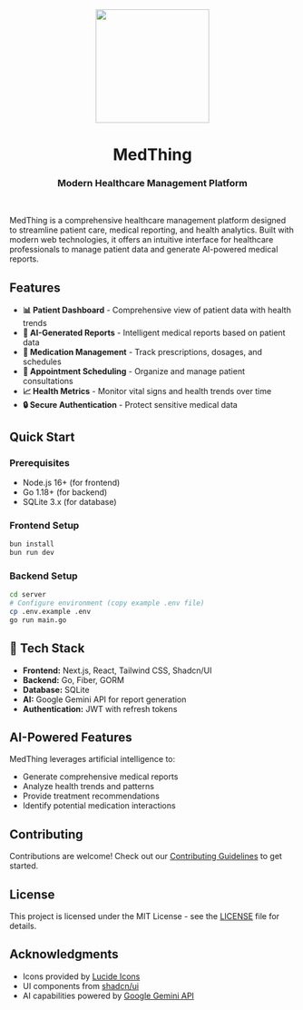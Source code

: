<div align="center">
  <img src="https://github.com/user-attachments/assets/01cc5ec8-06f7-4d55-8f65-c4a547e007c6" width=200/>
  <h1>MedThing</h1>
  <h3>Modern Healthcare Management Platform </h3>
</div><br>

MedThing is a comprehensive healthcare management platform designed to streamline patient care, medical reporting, and health analytics. Built with modern web technologies, it offers an intuitive interface for healthcare professionals to manage patient data and generate AI-powered medical reports.

## Features

- **📊 Patient Dashboard** - Comprehensive view of patient data with health trends
- **📝 AI-Generated Reports** - Intelligent medical reports based on patient data
- **💊 Medication Management** - Track prescriptions, dosages, and schedules
- **📅 Appointment Scheduling** - Organize and manage patient consultations
- **📈 Health Metrics** - Monitor vital signs and health trends over time
- **🔒 Secure Authentication** - Protect sensitive medical data

## Quick Start

### Prerequisites

- Node.js 16+ (for frontend)
- Go 1.18+ (for backend)
- SQLite 3.x (for database)

### Frontend Setup

```bash
bun install 
bun run dev
```

### Backend Setup

```bash
cd server
# Configure environment (copy example .env file)
cp .env.example .env
go run main.go
```

## 🔧 Tech Stack

- **Frontend:** Next.js, React, Tailwind CSS, Shadcn/UI
- **Backend:** Go, Fiber, GORM
- **Database:** SQLite
- **AI:** Google Gemini API for report generation
- **Authentication:** JWT with refresh tokens

## AI-Powered Features

MedThing leverages artificial intelligence to:

- Generate comprehensive medical reports
- Analyze health trends and patterns
- Provide treatment recommendations
- Identify potential medication interactions

## Contributing

Contributions are welcome! Check out our [Contributing Guidelines](CONTRIBUTING.md) to get started.

## License

This project is licensed under the MIT License - see the [LICENSE](LICENSE) file for details.

## Acknowledgments

- Icons provided by [Lucide Icons](https://lucide.dev/)
- UI components from [shadcn/ui](https://ui.shadcn.com/)
- AI capabilities powered by [Google Gemini API](https://ai.google.dev/)
